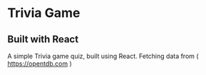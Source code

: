 # Trivia Game

## Built with React

A simple Trivia game quiz, built using React.
Fetching data from ( https://opentdb.com )
